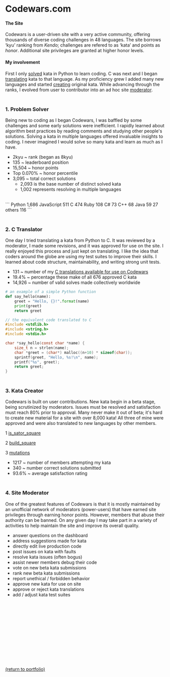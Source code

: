 # Codewars.com

#### The Site

<!-- <a href="https://codewars.com">Codewars</a> -->
Codewars is a user-driven site with a very active community, offering thousands of diverse coding challenges in 48 languages. The site borrows ‘kyu’ ranking from _Kendo_; challenges are refered to as ‘kata’ and points as _honor_. Additional site privileges are granted at higher honor levels.

#### My involvement

First I only <a href="https://rowcased.github.io/codewars.html#solver">solved</a> kata in Python to learn coding. C was next and I began <a href="https://rowcased.github.io/codewars.html#translator">translating</a> kata to that language. As my proficiency grew I added many new languages and started <a href="https://rowcased.github.io/codewars.html#creator">creating</a> original kata. While advancing through the ranks, I evolved from user to contributor into an ad hoc site <a href="https://rowcased.github.io/codewars.html#moderator">moderator</a>.

<h3 id="solver"><br>1. Problem Solver</h3>

Being new to coding as I began Codewars, I was baffled by some challenges and some early solutions were inefficient. I rapidly learned about algorithm best practices by reading comments and studying other people's solutions. Solving a kata in multiple languages offered invaluable insights to coding. I never imagined I would solve so many kata and learn as much as I have.
<br>
* 2kyu ~ rank (began as 8kyu)
* 135 ~ leaderboard position 
* 15,504 ~ honor points 
* Top 0.070% ~ honor percentile
* 3,095 ~ total correct solutions
    * 2,093 is the base number of distinct solved kata
    * 1,002 represents resolving in multiple languages 
<br>
```
Python     1,686
JavaScript   511
C            474
Ruby         108
C#            73
C++           68
Java          59
27 others    116
```

<h3 id="translator"><br>2. C Translator</h3>

One day I tried translating a kata from Python to C. It was reviewed by a moderator, I made some revisions, and it was approved for use on the site. I really enjoyed this process and just kept on translating. I like the idea that coders around the globe are using my test suites to improve their skills. I learned about code structure, maintainability, and writing strong unit tests.

* 131 ~ number of my [C translations available for use on Codewars](/C_translations)
* 19.4% ~ percentage these make of all 676 approved C kata
* 14,926 ~ number of valid solves made collectively worldwide


```python
# an example of a simple Python function
def say_hello(name):
    greet = "Hello, {}!".format(name)
    print(greet)
    return greet
```
```c
// the equivalent code translated to C
#include <stdlib.h>
#include <string.h>
#include <stdio.h>

char *say_hello(const char *name) {
    size_t n = strlen(name);
    char *greet = (char*) malloc((n+10) * sizeof(char));
    sprintf(greet, "Hello, %s!\n", name);
    printf("%s", greet);
    return greet;
}
```

<h3 id="creator"><br>3. Kata Creator</h3>

Codewars is built on user contributions. New kata begin in a beta stage, being scrutinized by moderators. Issues must be resolved and satisfaction must reach 80% prior to approval. Many never make it out of beta; it's hard to create new material for a site with over 8,000 kata! All three of mine were approved and were also translated to new languages by other members.

1 [is_sator_square](https://rowcased.github.io/is_sator_square)<br>
<!-- &nbsp;&nbsp;&nbsp;&nbsp;&nbsp;&nbsp;The first kata was based on a stone tablet found at Pompeii, known as a "sator square". It is an form of two dimentional palindrome admitting four symmetries. The coder of this kata must study the pattern of characters on the square and determine whether it conforms to the regulations of a sator square. -->

2 [build_square](https://rowcased.github.io/build_square)<br>
<!-- &nbsp;&nbsp;&nbsp;&nbsp;&nbsp;&nbsp;This one was based on my experience playing with toy blocks with my daughter and as a kid myself. I simply created a challenge for the coder to determine if a square could be built out of the available different-sized blocks. -->

3 [mutations](https://rowcased.github.io/mutations)<br>
<!-- &nbsp;&nbsp;&nbsp;&nbsp;&nbsp;&nbsp;This kata was inspired by playing word games on road trips. This game involves altering a word by changing one letter. The coder is tasked with running a game between two fictional players who are trying to think up new words, such that the program determines the winner of the game. -->

* 1217 ~ number of members attempting my kata
* 340 ~ number correct solutions submitted
* 93.6% ~ average satisfaction rating

<h3 id="moderator"><br>4. Site Moderator</h3>

One of the greatest features of Codewars is that it is mostly maintained by an unofficial network of moderators (power-users) that have earned site privileges through earning honor points. However, members that abuse their authority can be banned. On any given day I may take part in a variety of activities to help maintain the site and improve its overall quality. 

* answer questions on the dashboard
* address suggestions made for kata
* directly edit live production code
* post issues on kata with faults
* resolve kata issues (often bogus)
* assist newer members debug their code
* vote on new beta kata submissions 
* rank new beta kata submissions
* report unethical / forbidden behavior
* approve new kata for use on site
* approve or reject kata translations
* add / adjust kata test suites
<br><br><br><br><br><br><br><br><br><br><br><br><br>

<a href="https://rowcased.github.io/">(return to portfolio)</a>

<!-- For more details see [GitHub Flavored Markdown](https://guides.github.com/features/mastering-markdown/). -->

